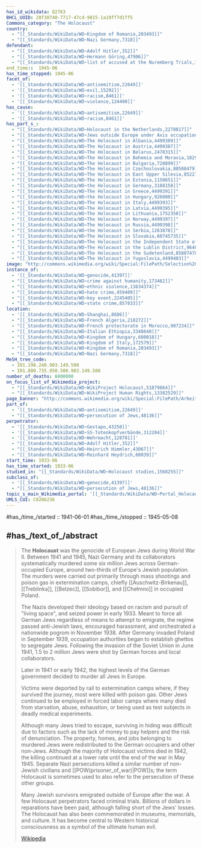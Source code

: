 ```yaml
---
has_id_wikidata: Q2763
BHCL_UUID: 28f30748-7717-47cd-9815-1a19ff7d1ff5
Commons_category: "The Holocaust"
country:
  - "[[_Standards/WikiData/WD~Kingdom of Romania,203493]]"
  - "[[_Standards/WikiData/WD~Nazi Germany,7318]]"
defendant:
  - "[[_Standards/WikiData/WD~Adolf Hitler,352]]"
  - "[[_Standards/WikiData/WD~Hermann Göring,47906]]"
  - "[[_Standards/WikiData/WD~list of accused at the Nuremberg Trials,13424569]]"
end_time::  1945-06 
has_time_stopped: 1945-06 
facet_of:
  - '[[_Standards/WikiData/WD~antisemitism,22649]]'
  - '[[_Standards/WikiData/WD~evil,15292]]'
  - '[[_Standards/WikiData/WD~racism,8461]]'
  - '[[_Standards/WikiData/WD~violence,124490]]'
has_cause:
  - '[[_Standards/WikiData/WD~antisemitism,22649]]'
  - '[[_Standards/WikiData/WD~racism,8461]]'
has_part_s_:
  - "[[_Standards/WikiData/WD~Holocaust in the Netherlands,2278817]]"
  - "[[_Standards/WikiData/WD~Jews outside Europe under Axis occupation,6190224]]"
  - "[[_Standards/WikiData/WD~The Holocaust in Albania,4499389]]"
  - "[[_Standards/WikiData/WD~The Holocaust in Austria,4499387]]"
  - "[[_Standards/WikiData/WD~The Holocaust in Belarus,2478315]]"
  - "[[_Standards/WikiData/WD~The Holocaust in Bohemia and Moravia,10293068]]"
  - "[[_Standards/WikiData/WD~The Holocaust in Bulgaria,728899]]"
  - "[[_Standards/WikiData/WD~The Holocaust in Czechoslovakia,80508479]]"
  - "[[_Standards/WikiData/WD~The Holocaust in East Upper Silesia,85227623]]"
  - "[[_Standards/WikiData/WD~The Holocaust in Estonia,1150651]]"
  - "[[_Standards/WikiData/WD~the Holocaust in Germany,3188158]]"
  - "[[_Standards/WikiData/WD~The Holocaust in Greece,4499391]]"
  - "[[_Standards/WikiData/WD~the Holocaust in Hungary,926080]]"
  - "[[_Standards/WikiData/WD~The Holocaust in Italy,4499393]]"
  - "[[_Standards/WikiData/WD~The Holocaust in Latvia,4499395]]"
  - "[[_Standards/WikiData/WD~The Holocaust in Lithuania,1752358]]"
  - "[[_Standards/WikiData/WD~The Holocaust in Norway,4499397]]"
  - "[[_Standards/WikiData/WD~The Holocaust in Russia,4499398]]"
  - "[[_Standards/WikiData/WD~the Holocaust in Serbia,1263878]]"
  - "[[_Standards/WikiData/WD~The Holocaust in Slovakia,60745735]]"
  - "[[_Standards/WikiData/WD~The Holocaust in the Independent State of Croatia,4144567]]"
  - "[[_Standards/WikiData/WD~The Holocaust in the Lublin District,96409006]]"
  - "[[_Standards/WikiData/WD~The Holocaust in the Sudetenland,85807478]]"
  - "[[_Standards/WikiData/WD~The Holocaust in Yugoslavia,4499403]]"
image: "http://commons.wikimedia.org/wiki/Special:FilePath/Selection%20on%20the%20ramp%20at%20Auschwitz-Birkenau%2C%201944%20%28Auschwitz%20Album%29%201b.jpg"
instance_of:
  - '[[_Standards/WikiData/WD~genocide,41397]]'
  - "[[_Standards/WikiData/WD~crime against humanity,173462]]"
  - "[[_Standards/WikiData/WD~ethnic violence,13634374]]"
  - "[[_Standards/WikiData/WD~hate crime,459409]]"
  - "[[_Standards/WikiData/WD~key event,2245405]]"
  - "[[_Standards/WikiData/WD~state crime,857833]]"
location:
  - '[[_Standards/WikiData/WD~Shanghai,8686]]'
  - "[[_Standards/WikiData/WD~French Algeria,218272]]"
  - "[[_Standards/WikiData/WD~French protectorate in Morocco,907234]]"
  - "[[_Standards/WikiData/WD~Italian Ethiopia,3348640]]"
  - "[[_Standards/WikiData/WD~Kingdom of Hungary,600018]]"
  - "[[_Standards/WikiData/WD~Kingdom of Italy,172579]]"
  - "[[_Standards/WikiData/WD~Kingdom of Romania,203493]]"
  - "[[_Standards/WikiData/WD~Nazi Germany,7318]]"
MeSH_tree_code:
  - I01.198.240.903.149.500
  - I01.880.735.950.500.903.149.500
number_of_deaths: 6000000
on_focus_list_of_Wikimedia_project:
  - "[[_Standards/WikiData/WD~WikiProject Holocaust,51879864]]"
  - "[[_Standards/WikiData/WD~WikiProject Human Rights,13382529]]"
page_banner: "http://commons.wikimedia.org/wiki/Special:FilePath/Arbeit%20macht%20frei%20banner.jpg"
part_of:
  - '[[_Standards/WikiData/WD~antisemitism,22649]]'
  - "[[_Standards/WikiData/WD~persecution of Jews,48136]]"
perpetrator:
  - '[[_Standards/WikiData/WD~Gestapo,43250]]'
  - '[[_Standards/WikiData/WD~SS-Totenkopfverbände,312204]]'
  - '[[_Standards/WikiData/WD~Wehrmacht,128781]]'
  - "[[_Standards/WikiData/WD~Adolf Hitler,352]]"
  - "[[_Standards/WikiData/WD~Heinrich Himmler,43067]]"
  - "[[_Standards/WikiData/WD~Reinhard Heydrich,60039]]"
start_time: 1933-06  
has_time_started: 1933-06 
studied_in: "[[_Standards/WikiData/WD~Holocaust studies,1568255]]"
subclass_of:
  - '[[_Standards/WikiData/WD~genocide,41397]]'
  - "[[_Standards/WikiData/WD~persecution of Jews,48136]]"
topic_s_main_Wikimedia_portal: '[[_Standards/WikiData/WD~Portal_Holocaust,14554949]]'
UMLS_CUI: C0206236
---
```


#has_/time_/started :: 1941-06-01 
#has_/time_/stopped  :: 1945-05-08 


## #has_/text_of_/abstract  

> The **Holocaust** was the genocide of European Jews during World War II. 
> Between 1941 and 1945, Nazi Germany and its collaborators 
> systematically murdered some six million Jews across German-occupied Europe, 
> around two-thirds of Europe's Jewish population. 
> The murders were carried out primarily through mass shootings 
> and poison gas in extermination camps, chiefly [[Auschwitz-Birkenau]], [[Treblinka]], [[Belzec]], 
> [[Sobibor]], and [[Chełmno]] in occupied Poland.
>
> The Nazis developed their ideology based on racism and pursuit of "living space", 
> and seized power in early 1933. 
> Meant to force all German Jews regardless of means to attempt to emigrate, 
> the regime passed anti-Jewish laws, encouraged harassment, 
> and orchestrated a nationwide pogrom in November 1938. 
> After Germany invaded Poland in September 1939, 
> occupation authorities began to establish ghettos to segregate Jews. 
> Following the invasion of the Soviet Union in June 1941, 
> 1.5 to 2 million Jews were shot by German forces and local collaborators.
>
> Later in 1941 or early 1942, 
> the highest levels of the German government decided to murder all Jews in Europe. 
> 
> Victims were deported by rail to extermination camps where, if they survived the journey, 
> most were killed with poison gas. 
> Other Jews continued to be employed in forced labor camps 
> where many died from starvation, abuse, exhaustion, 
> or being used as test subjects in deadly medical experiments. 
> 
> Although many Jews tried to escape, surviving in hiding was difficult 
> due to factors such as the lack of money to pay helpers and the risk of denunciation. 
> The property, homes, and jobs belonging to murdered Jews 
> were redistributed to the German occupiers and other non-Jews. 
> Although the majority of Holocaust victims died in 1942, 
> the killing continued at a lower rate until the end of the war in May 1945. 
> Separate Nazi persecutions killed a similar number of non-Jewish civilians and [[POW(prisoner_of_war)|POW]]s; 
> the term Holocaust is sometimes used 
> to also refer to the persecution of these other groups.
>
> Many Jewish survivors emigrated outside of Europe after the war. 
> A few Holocaust perpetrators faced criminal trials. 
> Billions of dollars in reparations have been paid, although falling short of the Jews' losses. 
> The Holocaust has also been commemorated in museums, memorials, and culture. 
> It has become central to Western historical consciousness 
> as a symbol of the ultimate human evil.
>
> [Wikipedia](https://en.wikipedia.org/wiki/The%20Holocaust)


